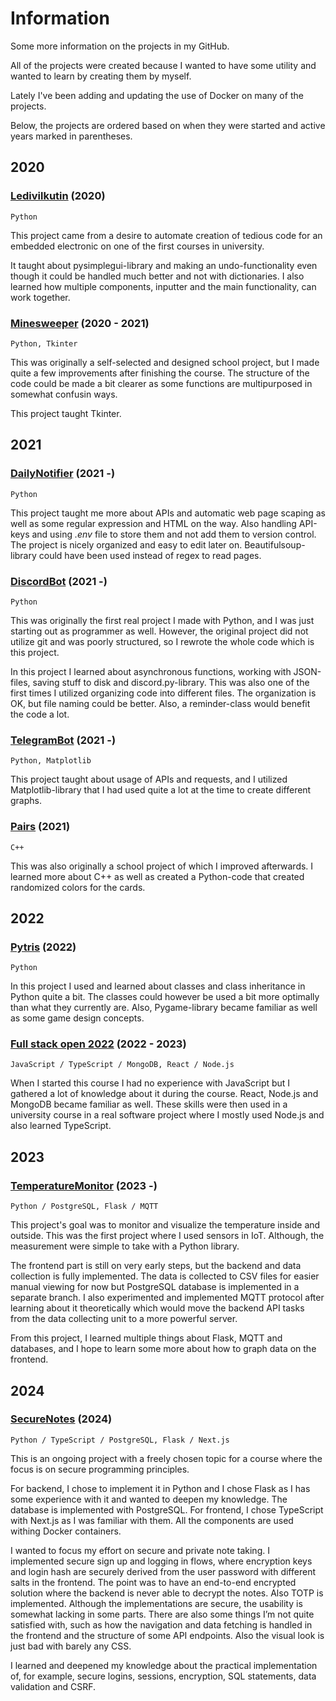 # Information

Some more information on the projects in my GitHub.

All of the projects were created because I wanted to have some utility and wanted to learn by creating them by myself.

Lately I've been adding and updating the use of Docker on many of the projects.

Below, the projects are ordered based on when they were started and active years marked in parentheses.

## 2020

### [Ledivilkutin](https://github.com/Tomava/Ledivilkutin) (2020)

`Python`

This project came from a desire to automate creation of tedious code for an embedded electronic on one of the first courses in university. 

It taught about pysimplegui-library and making an undo-functionality even though it could be handled much better and not with dictionaries. I also learned how multiple components, inputter and the main functionality, can work together.


### [Minesweeper](https://github.com/Tomava/Minesweeper) (2020 - 2021)

`Python, Tkinter`

This was originally a self-selected and designed school project, but I made quite a few improvements after finishing the course. The structure of the code could be made a bit clearer as some functions are multipurposed in somewhat confusin ways. 

This project taught Tkinter.


## 2021

### [DailyNotifier](https://github.com/Tomava/DailyNotifier) (2021 -)

`Python`

This project taught me more about APIs and automatic web page scaping as well as some regular expression and HTML on the way. Also handling API-keys and using *.env* file to store them and not add them to version control. The project is nicely organized and easy to edit later on. Beautifulsoup-library could have been used instead of regex to read pages.


### [DiscordBot](https://github.com/Tomava/HelperBot) (2021 -)

`Python`

This was originally the first real project I made with Python, and I was just starting out as programmer as well. However, the original project did not utilize git and was poorly structured, so I rewrote the whole code which is this project.

In this project I learned about asynchronous functions, working with JSON-files, saving stuff to disk and discord.py-library. This was also one of the first times I utilized organizing code into different files. The organization is OK, but file naming could be better. Also, a reminder-class would benefit the code a lot.


### [TelegramBot](https://github.com/Tomava/CryptoTrackerBot) (2021 -)

`Python, Matplotlib`

This project taught about usage of APIs and requests, and I utilized Matplotlib-library that I had used quite a lot at the time to create different graphs.


### [Pairs](https://github.com/Tomava/Pairs_GUI) (2021)

`C++`

This was also originally a school project of which I improved afterwards. I learned more about C++ as well as created a Python-code that created randomized colors for the cards.


## 2022

### [Pytris](https://github.com/Tomava/Pytris) (2022)

`Python`

In this project I used and learned about classes and class inheritance in Python quite a bit. The classes could however be used a bit more optimally than what they currently are. Also, Pygame-library became familiar as well as some game design concepts.


### [Full stack open 2022](https://github.com/Tomava/FullStackOpen) (2022 - 2023)

`JavaScript / TypeScript / MongoDB, React / Node.js`

When I started this course I had no experience with JavaScript but I gathered a lot of knowledge about it during the course. React, Node.js and MongoDB became familiar as well. These skills were then used in a university course in a real software project where I mostly used Node.js and also learned TypeScript.


## 2023

### [TemperatureMonitor](https://github.com/Tomava/TemperatureMonitor) (2023 -)

`Python / PostgreSQL, Flask / MQTT`

This project's goal was to monitor and visualize the temperature inside and outside. This was the first project where I used sensors in IoT. Although, the measurement were simple to take with a Python library.

The frontend part is still on very early steps, but the backend and data collection is fully implemented. The data is collected to CSV files for easier manual viewing for now but PostgreSQL database is implemented in a separate branch. I also experimented and implemented MQTT protocol after learning about it theoretically which would move the backend API tasks from the data collecting unit to a more powerful server.

From this project, I learned multiple things about Flask, MQTT and databases, and I hope to learn some more about how to graph data on the frontend.


## 2024

### [SecureNotes](https://github.com/Tomava/SecureNotes) (2024)

`Python / TypeScript / PostgreSQL, Flask / Next.js`

This is an ongoing project with a freely chosen topic for a course where the focus is on secure programming principles.

For backend, I chose to implement it in Python and I chose Flask as I has some experience with it and wanted to deepen my knowledge. The database is implemented with PostgreSQL. For frontend, I chose TypeScript with Next.js as I was familiar with them. All the components are used withing Docker containers.

I wanted to focus my effort on secure and private note taking. I implemented secure sign up and logging in flows, where encryption keys and login hash are securely derived from the user password with different salts in the frontend. The point was to have an end-to-end encrypted solution where the backend is never able to decrypt the notes. Also TOTP is implemented. Although the implementations are secure, the usability is somewhat lacking in some parts. There are also some things I’m not quite satisfied with, such as how the navigation and data fetching is handled in the frontend and the structure of some API endpoints. Also the visual look is just bad with barely any CSS.

I learned and deepened my knowledge about the practical implementation of, for example, secure logins, sessions, encryption, SQL statements, data validation and CSRF.
